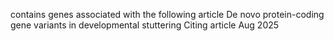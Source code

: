 contains genes associated with the following article
De novo protein-coding gene variants in developmental stuttering
Citing article
Aug 2025
